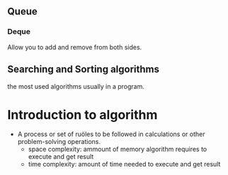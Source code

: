 ## Queue

### Deque

Allow you to add and remove from both sides.

## Searching and Sorting algorithms
the most used algorithms usually in a program.

# Introduction to algorithm

- A process or set of ruöles to be followed in calculations or other problem-solving operations.
  - space complexity: ammount of memory algorithm requires to execute and get result
  - time complexity: amount of time needed to execute and get result

